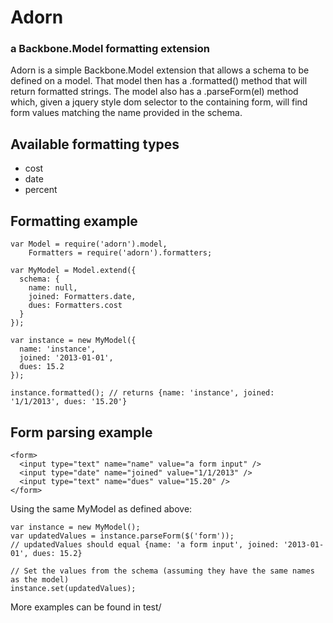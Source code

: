 # Adorn
### a Backbone.Model formatting extension

Adorn is a simple Backbone.Model extension that allows a schema to be defined on a model.
That model then has a .formatted() method that will return formatted strings.  The model
also has a .parseForm(el) method which, given a jquery style dom selector to the containing
form, will find form values matching the name provided in the schema.

## Available formatting types
* cost
* date
* percent

## Formatting example
```
var Model = require('adorn').model,
    Formatters = require('adorn').formatters;

var MyModel = Model.extend({
  schema: {
    name: null,
    joined: Formatters.date,
    dues: Formatters.cost
  }
});

var instance = new MyModel({
  name: 'instance',
  joined: '2013-01-01',
  dues: 15.2
});

instance.formatted(); // returns {name: 'instance', joined: '1/1/2013', dues: '15.20'}
```

## Form parsing example
```
<form>
  <input type="text" name="name" value="a form input" />
  <input type="date" name="joined" value="1/1/2013" />
  <input type="text" name="dues" value="15.20" />
</form>
```

Using the same MyModel as defined above:
```
var instance = new MyModel();
var updatedValues = instance.parseForm($('form'));
// updatedValues should equal {name: 'a form input', joined: '2013-01-01', dues: 15.2}

// Set the values from the schema (assuming they have the same names as the model)
instance.set(updatedValues);
```

More examples can be found in test/
